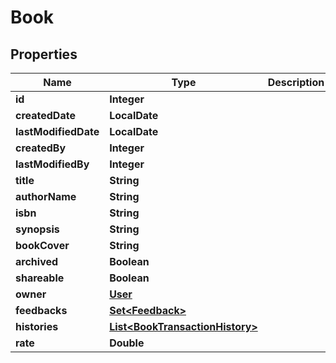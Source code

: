 

# Book


## Properties

| Name | Type | Description | Notes |
|------------ | ------------- | ------------- | -------------|
|**id** | **Integer** |  |  [optional] |
|**createdDate** | **LocalDate** |  |  [optional] |
|**lastModifiedDate** | **LocalDate** |  |  [optional] |
|**createdBy** | **Integer** |  |  [optional] |
|**lastModifiedBy** | **Integer** |  |  [optional] |
|**title** | **String** |  |  [optional] |
|**authorName** | **String** |  |  [optional] |
|**isbn** | **String** |  |  [optional] |
|**synopsis** | **String** |  |  [optional] |
|**bookCover** | **String** |  |  [optional] |
|**archived** | **Boolean** |  |  [optional] |
|**shareable** | **Boolean** |  |  [optional] |
|**owner** | [**User**](User.md) |  |  [optional] |
|**feedbacks** | [**Set&lt;Feedback&gt;**](Feedback.md) |  |  [optional] |
|**histories** | [**List&lt;BookTransactionHistory&gt;**](BookTransactionHistory.md) |  |  [optional] |
|**rate** | **Double** |  |  [optional] |



